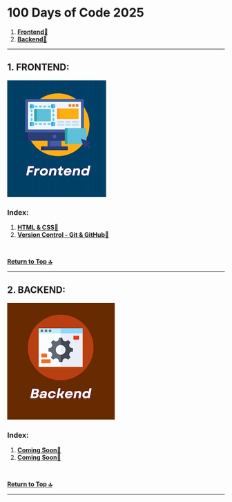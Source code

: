 # 100 Days of Code 2025

1. **[Frontend🔻](#1-frontend)**
2. **[Backend🔻](#2-backend)**  

---

## 1. FRONTEND:  

![Frontend](assets/Frontend.webp)  

### Index:  

1. **[HTML & CSS🔻](./docs/HTML-CSS.md)**
2. **[Version Control - Git & GitHub🔻](./docs/GIT-GITHUB.md)**

<br />

**[Return to Top 🔝](#100-days-of-code-2025)**

---

## 2. BACKEND:  

![Backend](assets/Backend.webp)  

### Index:  

1. **[Coming Soon🔻]()**
2. **[Coming Soon🔻]()**

<br />

**[Return to Top 🔝](#100-days-of-code-2025)**

---